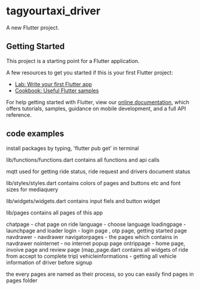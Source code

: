 # tagyourtaxi_driver

A new Flutter project.

## Getting Started

This project is a starting point for a Flutter application.

A few resources to get you started if this is your first Flutter project:

- [Lab: Write your first Flutter app](https://flutter.dev/docs/get-started/codelab)
- [Cookbook: Useful Flutter samples](https://flutter.dev/docs/cookbook)

For help getting started with Flutter, view our
[online documentation](https://flutter.dev/docs), which offers tutorials,
samples, guidance on mobile development, and a full API reference.


## code examples

install packages by typing, 'flutter pub get' in terminal

lib/functions/functions.dart contains all functions and api calls

mqtt used for getting ride status, ride request and drivers document status

lib/styles/styles.dart contains colors of pages and buttons etc and font sizes for mediaquery

lib/widgets/widgets.dart contains input fiels and button widget

lib/pages contains all pages of this app
  
   chatpage - chat page on ride
   language - choose language
   loadingpage - launchpage and loader 
   login - login page , otp page, getting started page
   navdrawer - navdrawer
   navigatorpages - the pages which contains in navdrawer
   nointernet - no internet popup page
   ontrippage - home page, invoive page and review page (map_page.dart contains all widgets of ride from accept to complete trip)
   vehicleinformations - getting all vehicle information of driver before signup
   
the every pages are named as their process, so you can easily find pages in pages folder
